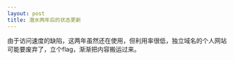 ```yaml
---
layout: post
title: 潜水两年后的状态更新
---
```


<div class="message">
  由于访问速度的缺陷，这两年虽然还在使用，但利用率很低，独立域名的个人网站可能要废弃了，立个flag，渐渐把内容搬运过来。
</div>



